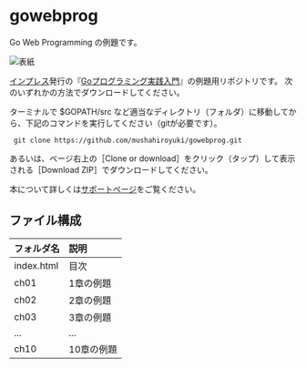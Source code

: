# gowebprog
Go Web Programming の例題です。

![表紙](http://www.marlin-arms.com/jpn/arts/books-small/goweb.png)


[インプレス](http://book.impress.co.jp/booklist/)発行の『[Goプログラミング実践入門](http://www.marlin-arms.com/support/goweb/)』の例題用リポジトリです。
次のいずれかの方法でダウンロードしてください。

  ターミナルで \$GOPATH/src</tt> など適当なディレクトリ（フォルダ）に移動してから、下記のコマンドを実行してください（gitが必要です）。

     git clone https://github.com/mushahiroyuki/gowebprog.git


 あるいは、ページ右上の［Clone or download］をクリック（タップ）して表示される［Download ZIP］でダウンロードしてください。


本について詳しくは[サポートページ](http://www.marlin-arms.com/support/goweb/)をご覧ください。


## ファイル構成

|フォルダ名  |説明         |
|:--        |:--         |
|index.html       |目次    |
|ch01       |1章の例題    |
|ch02       |2章の例題    |
|ch03       |3章の例題    |
|...        |...         |
|ch10       |10章の例題    |

